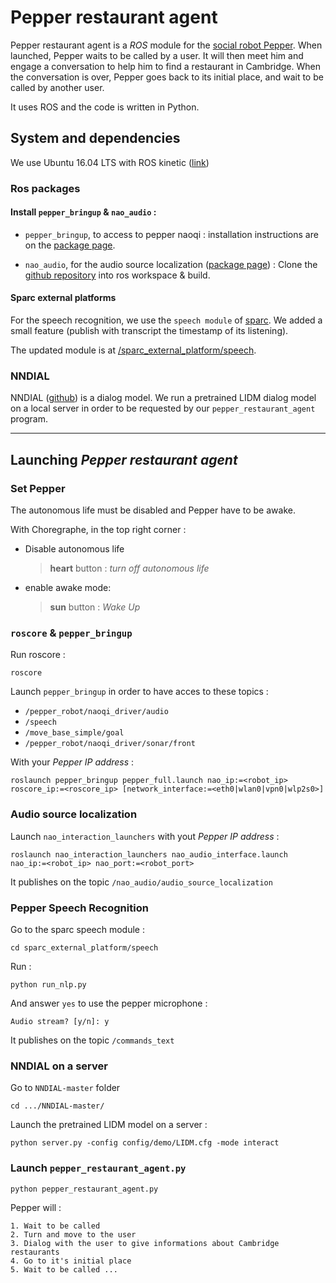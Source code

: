 # Pepper restaurant agent

Pepper restaurant agent is a *ROS* module for the [social robot Pepper](https://www.softbankrobotics.com/emea/en/pepper?q=emea/fr/pepper). When launched, Pepper waits to be called by a user. It will then meet him and engage a conversation to help him to find a restaurant in Cambridge. When the conversation is over, Pepper goes back to its initial place, and wait to be called by another user.

It uses ROS and the code is written in Python.
 
## System and dependencies

We use Ubuntu 16.04 LTS with ROS kinetic ([link](http://wiki.ros.org/ROS/Tutorials))

### Ros packages

#### Install `pepper_bringup` & `nao_audio` : 

- `pepper_bringup`, to access to pepper naoqi : installation instructions are on the [package page](http://wiki.ros.org/pepper_bringup?distro=kinetic).

- `nao_audio`, for the audio source localization ([package page](http://wiki.ros.org/nao_audio)) : Clone the [github repository](https://github.com/ros-naoqi/nao_interaction) into ros workspace & build.

#### Sparc external platforms

For the speech recognition, we use the `speech module` of [sparc](https://sparc.readthedocs.io/en/latest/welcome.html). We added a small feature (publish with transcript the timestamp of its listening).

The updated module is at [/sparc_external_platform/speech](/sparc_external_platform/speech).

### NNDIAL

NNDIAL ([github](https://github.com/shawnwun/NNDIAL)) is a dialog model. We run a pretrained LIDM dialog model on a local server in order to be requested by our `pepper_restaurant_agent` program.

------------------

## Launching *Pepper restaurant agent*

### Set Pepper

The autonomous life must be disabled and Pepper have to be awake.

With Choregraphe, in the top right corner :

- Disable autonomous life
    >  **heart** button : *turn off autonomous life*

- enable awake mode: 
    > **sun** button : *Wake Up*

### `roscore` & `pepper_bringup`

Run roscore :
```
roscore
```

Launch `pepper_bringup` in order to have acces to these topics :
- `/pepper_robot/naoqi_driver/audio` 
- `/speech`
- `/move_base_simple/goal`
- `/pepper_robot/naoqi_driver/sonar/front`

With your *Pepper IP address* :
```
roslaunch pepper_bringup pepper_full.launch nao_ip:=<robot_ip> roscore_ip:=<roscore_ip> [network_interface:=<eth0|wlan0|vpn0|wlp2s0>]
```

### Audio source localization

Launch `nao_interaction_launchers` with yout *Pepper IP address* :
```
roslaunch nao_interaction_launchers nao_audio_interface.launch nao_ip:=<robot_ip> nao_port:=<robot_port>
```
It publishes on the topic `/nao_audio/audio_source_localization`

### Pepper Speech Recognition

Go to the sparc speech module :
```
cd sparc_external_platform/speech
```
Run :
```
python run_nlp.py
```
And answer `yes` to use the pepper microphone :
```
Audio stream? [y/n]: y
```
It publishes on the topic `/commands_text`

### NNDIAL on a server

Go to `NNDIAL-master` folder
```
cd .../NNDIAL-master/
```
Launch the pretrained LIDM model on a server :
```
python server.py -config config/demo/LIDM.cfg -mode interact
```

### Launch `pepper_restaurant_agent.py`

```
python pepper_restaurant_agent.py
```

Pepper will :
    
    1. Wait to be called
    2. Turn and move to the user
    3. Dialog with the user to give informations about Cambridge restaurants
    4. Go to it's initial place
    5. Wait to be called ...
